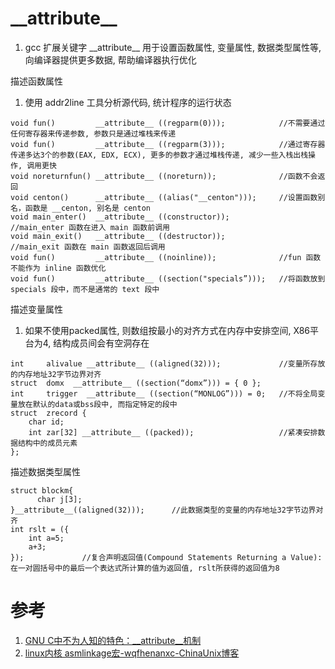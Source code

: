 # \_\_attribute\_\_

1. gcc 扩展关键字 \_\_attribute\_\_ 用于设置函数属性, 变量属性, 数据类型属性等, 向编译器提供更多数据, 帮助编译器执行优化

描述函数属性

1. 使用 addr2line 工具分析源代码, 统计程序的运行状态

```
void fun()         __attribute__ ((regparm(0)));			//不需要通过任何寄存器来传递参数, 参数只是通过堆栈来传递
void fun()         __attribute__ ((regparm(3)));			//通过寄存器传递多达3个的参数(EAX, EDX, ECX), 更多的参数才通过堆栈传递, 减少一些入栈出栈操作, 调用更快
void noreturnfun() __attribute__ ((noreturn));				//函数不会返回
void centon()      __attribute__ ((alias("__centon")));		//设置函数别名，函数是 __centon, 别名是 centon
void main_enter()  __attribute__ ((constructor));			//main_enter 函数在进入 main 函数前调用
void main_exit()   __attribute__ ((destructor));			//main_exit 函数在 main 函数返回后调用
void fun()         __attribute__ ((noinline));				//fun 函数不能作为 inline 函数优化
void fun()         __attribute__ ((section("specials”)));	//将函数放到 specials 段中，而不是通常的 text 段中
```

描述变量属性

1. 如果不使用packed属性, 则数组按最小的对齐方式在内存中安排空间, X86平台为4, 结构成员间会有空洞存在

```
int		alivalue __attribute__ ((aligned(32)));				//变量所存放的内存地址32字节边界对齐
struct	domx  __attribute__ ((section(“domx”))) = { 0 };
int		trigger  __attribute__ ((section(“MONLOG”))) = 0;	//不将全局变量放在默认的data或bss段中, 而指定特定的段中
struct	zrecord {
	char id;
	int zar[32] __attribute__ ((packed));					//紧凑安排数据结构中的成员元素
};
```

描述数据类型属性

```
struct blockm{
      char j[3];
}__attribute__((aligned(32)));		//此数据类型的变量的内存地址32字节边界对齐
int rslt = ({
    int a=5;
    a+3;
});				//复合声明返回值(Compound Statements Returning a Value):在一对圆括号中的最后一个表达式所计算的值为返回值, rslt所获得的返回值为8
```

# 参考

1. [GNU C中不为人知的特色：__attribute__机制](http://blog.csdn.net/juana1/article/details/6849120)
2. [linux内核 asmlinkage宏-wqfhenanxc-ChinaUnix博客](http://blog.chinaunix.net/uid-7390305-id-2057287.html)
